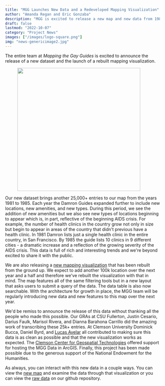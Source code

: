 ```yaml
---
title: "MGG Launches New Data and a Redeveloped Mapping Visualization"
author: "Amanda Regan and Eric Gonzaba"
description: "MGG is excited to release a new map and new data from 1981-1985. This data adds another 25k+ locations to MGG!"
draft: false
lastmod: "2022-10-07"
category: "Project News"
images: ["/images/logo-square.png"]
img: "news-genericimage2.jpg"
---
```


The entire team at _Mapping the Gay Guides_ is excited to announce the release of a new dataset and the launch of a rebuilt mapping visualization. 

<figure>
<img src="/images/newmap.png" class="image-right" style="width:400px;">
</figure>

Our new dataset brings another 25,000+ entries to our map from the years 1981 to 1985. Each year the Damron Guides expanded further to include new locations, new amenities, and new types. During this period, we see the addition of new amenities but we also see new types of locations beginning to appear which is, in part, reflective of the beginning AIDS crisis. For example, the number of health clinics in the country grow not only in size but begin to appear in areas of the country that didn't previous have a health clinic. In 1981 Damron lists just a single health clinic in the entire country, in San Francisco. By 1985 the guide lists 10 clinics in 9 different cities - a dramatic increase and a reflection of the growing severity of the AIDS crisis. This data is full of rich and interesting trends and we're beyond excited to share it with the public.

We are also releasing a [new mapping visualization](/viz/map) that has been rebuilt from the ground up. We expect to add another 100k location over the next year and a half and therefore we've rebuilt the visualization with that in mind. The map features all of the same filtering tools but in a new layout that asks users to submit a query of the data. The data table is also now searchable. With the architecture for growth in place, the MGG team will be regularly introducing new data and new features to this map over the next year. 

We'd be remiss to announce the release of this data without thanking all the people who made this possible. Our GRAs at CSU Fullerton, Justin Cesario, Darius Faulk, Marisol Rivera, and Dianna Barahona Carrillo did the amazing work of transcribing these 25k+ entries. At Clemson University Dominick Bucca, Daniel Byrd, and [Lucas Avelar](http://lucasavelar.org/) all contributed to making sure this data is as clean as possible and that the new visualization works as expected. The [Clemson Center for Geospatial Technologies](https://www.clemsongis.org/) offered support for hosting the MGG Data in ArcGIS. Finally, this project has been made possible due to the generous support of the National Endowment for the Humanities. 

As always, you can interact with this new data in a couple ways. You can view the [new map](/viz/map) and examine the data through that visualization or you can view the [raw data](https://github.com/MappingtheGayGuides/MGG-Data) on our github repository.  


